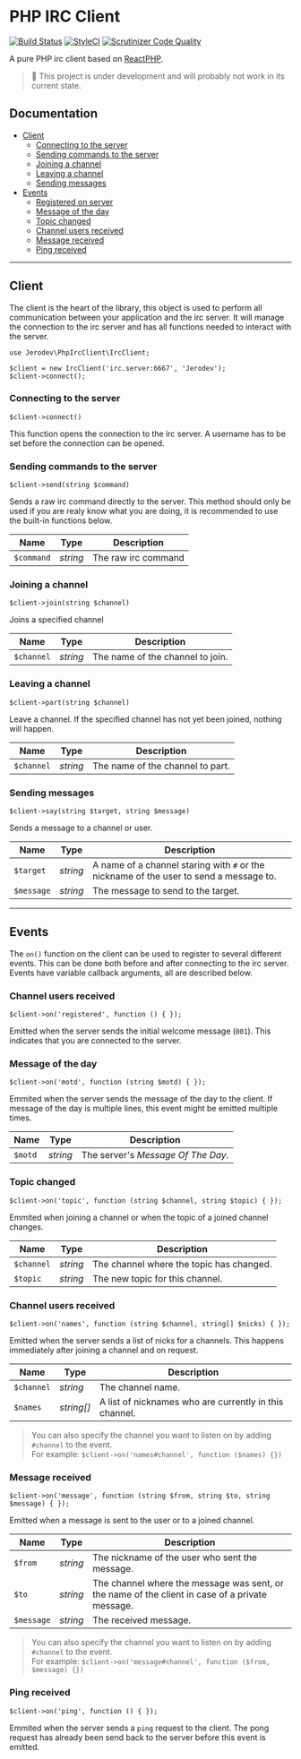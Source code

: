# PHP IRC Client
[![Build Status](https://travis-ci.com/jerodev/php-irc-client.svg?branch=master)](https://travis-ci.com/jerodev/php-irc-client) [![StyleCI](https://github.styleci.io/repos/173153410/shield?branch=master)](https://github.styleci.io/repos/173153410) [![Scrutinizer Code Quality](https://scrutinizer-ci.com/g/jerodev/php-irc-client/badges/quality-score.png?b=master)](https://scrutinizer-ci.com/g/jerodev/php-irc-client/?branch=master)

A pure PHP irc client based on [ReactPHP](https://reactphp.org/).

> :wrench: This project is under development and will probably not work in its current state.

## Documentation

  - [Client](#client)
    - [Connecting to the server](#client-connect)
    - [Sending commands to the server](#client-send-command)
    - [Joining a channel](#client-join-channel)
    - [Leaving a channel](#client-leave-channel)
    - [Sending messages](#client-sending-messages)
  - [Events](#events)
    - [Registered on server](#client-event-registered)
    - [Message of the day](#client-event-motd)
    - [Topic changed](#client-event-topic)
    - [Channel users received](#client-event-names)
    - [Message received](#client-event-message)
    - [Ping received](#client-event-ping)

---

## Client

The client is the heart of the library, this object is used to perform all communication between your application and the irc server. It will manage the connection to the irc server and has all functions needed to interact with the server.

    use Jerodev\PhpIrcClient\IrcClient;

    $client = new IrcClient('irc.server:6667', 'Jerodev');
    $client->connect();

### <a name="client-connect"></a> Connecting to the server

    $client->connect()

This function opens the connection to the irc server. A username has to be set before the connection can be opened.

### <a name="client-send-command"></a> Sending commands to the server

    $client->send(string $command)

Sends a raw irc command directly to the server. This method should only be used if you are realy know what you are doing, it is recommended to use the built-in functions below.

| Name | Type | Description
| --- | --- | --- |
| `$command` | *string* | The raw irc command


### <a name="client-join-channel"></a> Joining a channel

    $client->join(string $channel)

Joins a specified channel

| Name | Type | Description
| --- | --- | --- |
| `$channel` | *string* | The name of the channel to join.

### <a name="client-leave-channel"></a> Leaving a channel

    $client->part(string $channel)

Leave a channel. If the specified channel has not yet been joined, nothing will happen.

| Name | Type | Description
| --- | --- | --- |
| `$channel` | *string* | The name of the channel to part.

### <a name="client-sending-messages"></a> Sending messages

    $client->say(string $target, string $message)

Sends a message to a channel or user.

| Name | Type | Description
| --- | --- | --- |
| `$target` | *string* | A name of a channel staring with `#` or the nickname of the user to send a message to.
| `$message` | *string* | The message to send to the target.

---

## Events

The `on()` function on the client can be used to register to several different events. This can be done both before and after connecting to the irc server. Events have variable callback arguments, all are described below.

### <a name="client-event-registered"></a> Channel users received

    $client->on('registered', function () { });

Emitted when the server sends the initial welcome message (`001`). This indicates that you are connected to the server.

### <a name="client-event-motd"></a> Message of the day

    $client->on('motd', function (string $motd) { });

Emmited when the server sends the message of the day to the client. If message of the day is multiple lines, this event might be emitted multiple times.

| Name | Type | Description
| --- | --- | --- |
| `$motd` | *string* | The server's *Message Of The Day*.

### <a name="client-event-topic"></a> Topic changed

    $client->on('topic', function (string $channel, string $topic) { });

Emmited when joining a channel or when the topic of a joined channel changes.

| Name | Type | Description
| --- | --- | --- |
| `$channel` | *string* | The channel where the topic has changed.
| `$topic` | *string* | The new topic for this channel.

### <a name="client-event-names"></a> Channel users received

    $client->on('names', function (string $channel, string[] $nicks) { });

Emitted when the server sends a list of nicks for a channels. This happens immediately after joining a channel and on request.

| Name | Type | Description
| --- | --- | --- |
| `$channel` | *string* | The channel name.
| `$names` | *string[]* | A list of nicknames who are currently in this channel.

> You can also specify the channel you want to listen on by adding `#channel` to the event.<br />
> For example: `$client->on('names#channel', function ($names) {})`

### <a name="client-event-message"></a> Message received

    $client->on('message', function (string $from, string $to, string $message) { });

Emitted when a message is sent to the user or to a joined channel.

| Name | Type | Description
| --- | --- | --- |
| `$from` | *string* | The nickname of the user who sent the message.
| `$to` | *string* | The channel where the message was sent, or the name of the client in case of a private message.
| `$message` | *string* | The received message.

> You can also specify the channel you want to listen on by adding `#channel` to the event.<br />
> For example: `$client->on('message#channel', function ($from, $message) {})`

### <a name="client-event-ping"></a> Ping received

    $client->on('ping', function () { });

Emmited when the server sends a `ping` request to the client. The pong request has already been send back to the server before this event is emitted.
